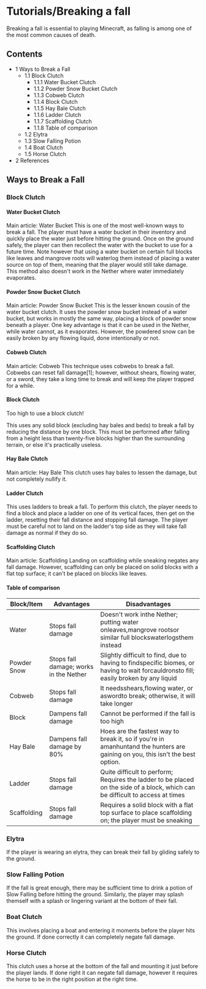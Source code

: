 # Tutorials/Breaking a fall
Breaking a fall is essential to playing Minecraft, as falling is among one of the most common causes of death.

## Contents
- 1 Ways to Break a Fall
	- 1.1 Block Clutch
		- 1.1.1 Water Bucket Clutch
		- 1.1.2 Powder Snow Bucket Clutch
		- 1.1.3 Cobweb Clutch
		- 1.1.4 Block Clutch
		- 1.1.5 Hay Bale Clutch
		- 1.1.6 Ladder Clutch
		- 1.1.7 Scaffolding Clutch
		- 1.1.8 Table of comparison
	- 1.2 Elytra
	- 1.3 Slow Falling Potion
	- 1.4 Boat Clutch
	- 1.5 Horse Clutch
- 2 References

## Ways to Break a Fall
### Block Clutch
#### Water Bucket Clutch
Main article: Water Bucket
This is one of the most well-known ways to break a fall. The player must have a water bucket in their inventory and quickly place the water just before hitting the ground. Once on the ground safely, the player can then recollect the water with the bucket to use for a future time. Note however that using a water bucket on certain full blocks like leaves and mangrove roots will waterlog them instead of placing a water source on top of them, meaning that the player would still take damage. This method also doesn't work in the Nether where water immediately evaporates.

#### Powder Snow Bucket Clutch
Main article: Powder Snow Bucket
This is the lesser known cousin of the water bucket clutch. It uses the powder snow bucket instead of a water bucket, but works in mostly the same way, placing a block of powder snow beneath a player. One key advantage is that it can be used in the Nether, while water cannot, as it evaporates. However, the powdered snow can be easily broken by any flowing liquid, done intentionally or not.

#### Cobweb Clutch
Main article: Cobweb
This technique uses cobwebs to break a fall. Cobwebs can reset fall damage[1]; however, without shears, flowing water, or a sword, they take a long time to break and will keep the player trapped for a while.

#### Block Clutch















































































Too high to use a block clutch!


This uses any solid block (excluding hay bales and beds) to break a fall by reducing the distance by one block. This must be performed after falling from a height less than twenty-five blocks higher than the surrounding terrain, or else it's practically useless.

#### Hay Bale Clutch
Main article: Hay Bale
This clutch uses hay bales to lessen the damage, but not completely nullify it.

#### Ladder Clutch
This uses ladders to break a fall. To perform this clutch, the player needs to find a block and place a ladder on one of its vertical faces, then get on the ladder, resetting their fall distance and stopping fall damage. The player must be careful not to land on the ladder's top side as they will take fall damage as normal if they do so.

#### Scaffolding Clutch
Main article: Scaffolding
Landing on scaffolding while sneaking negates any fall damage. However, scaffolding can only be placed on solid blocks with a flat top surface; it can't be placed on blocks like leaves.

#### Table of comparison
| Block/Item  | Advantages                             | Disadvantages                                                                                                                        |
|-------------|----------------------------------------|--------------------------------------------------------------------------------------------------------------------------------------|
| Water       | Stops fall damage                      | Doesn't work inthe Nether; putting water onleaves,mangrove rootsor similar full blockswaterlogsthem instead                          |
| Powder Snow | Stops fall damage; works in the Nether | Slightly difficult to find, due to having to findspecific biomes, or having to wait forcauldronsto fill; easily broken by any liquid |
| Cobweb      | Stops fall damage                      | It needsshears,flowing water, or aswordto break; otherwise, it will take longer                                                      |
| Block       | Dampens fall damage                    | Cannot be performed if the fall is too high                                                                                          |
| Hay Bale    | Dampens fall damage by 80%             | Hoes are the fastest way to break it, so if you're in amanhuntand the hunters are gaining on you, this isn't the best option.        |
| Ladder      | Stops fall damage                      | Quite difficult to perform; Requires the ladder to be placed on the side of a block, which can be difficult to access at times       |
| Scaffolding | Stops fall damage                      | Requires a solid block with a flat top surface to place scaffolding on; the player must be sneaking                                  |

### Elytra
If the player is wearing an elytra, they can break their fall by gliding safely to the ground.

### Slow Falling Potion
If the fall is great enough, there may be sufficient time to drink a potion of Slow Falling before hitting the ground. Similarly, the player may splash themself with a splash or lingering variant at the bottom of their fall.

### Boat Clutch
This involves placing a boat and entering it moments before the player hits the ground. If done correctly it can completely negate fall damage.

### Horse Clutch
This clutch uses a horse at the bottom of the fall and mounting it just before the player lands. If done right it can negate fall damage, however it requires the horse to be in the right position at the right time.

